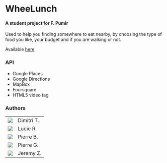 WheeLunch
=======================
#### A student project for F. Pumir

Used to help you finding somewhere to eat nearby, by choosing the type of food you like, your budget and if you are walking or not.  

Available <a href="http://wheelunch.fr" target="_blank">here</a>

### API
   * Google Places
   * Google Directions
   * MapBox
   * Foursquare
   * HTML5 video tag

### Authors
<table>
  <tr>
    <td><img src="http://www.gravatar.com/avatar/e972a584b753caed5d52ec948f6e003e.png"></td>
    <td valign="middle">Dimitri T.</td>
  </tr>
    <tr>
    <td><img src="http://www.gravatar.com/avatar/baf8b79f41d7dd0274f386c241a5d555.png"></td>
    <td valign="middle">Lucie R.</td>
  </tr>
      <tr>
    <td><img src="http://lorempixel.com/80/80/cats/"></td>
    <td valign="middle">Pierre B.</td>
  </tr>
      <tr>
    <td><img src="http://www.gravatar.com/avatar/292c4785a7a823f50fa27a53a96f5b4e"></td>
    <td valign="middle">Pierre G.</td>
  </tr>
      <tr>
    <td><img src="http://lorempixel.com/80/80/cats/"></td>
    <td valign="middle">Jeremy Z.</td>
  </tr>
</table>

